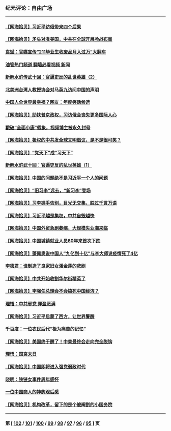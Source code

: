### 纪元评论：自由广场
---
#### [【网海拾贝】习近平访俄带来四个后果](../../pages/nsc993/n13959598.md?03290330) 
#### [【网海拾贝】矛头对准美国，中共在全球开展冷战布局](../../pages/nsc993/n13958396.md?03290330) 
#### [袁斌：官媒宣传“211毕业生收废品月入过万”大翻车](../../pages/nsc993/n13958389.md?03290330) 
#### [油管热门频道 翻墙必看视频 新闻](ok?03290330)
#### [新解水浒传武十回：官逼吏反的乱世英雄（2）](../../pages/nsc993/n13954942.md?03290330) 
#### [北美洲台湾人教授协会对马英九访问中国的声明](../../pages/nsc993/n13956010.md?03290330) 
#### [中国人全世界最幸福？网友：年度笑话候选](../../pages/nsc993/n13955004.md?03290330) 
#### [【网海拾贝】助扶普京政权，习访俄会丧失更多国际人心](../../pages/nsc993/n13955002.md?03290330) 
#### [戳破“全面小康”假象，视频博主被永久封号](../../pages/nsc993/n13953714.md?03290330) 
#### [【网海拾贝】极权的中共发全球文明倡议，是不是很可笑？](../../pages/nsc993/n13953251.md?03290330) 
#### [【网海拾贝】“党天下”成“习天下”](../../pages/nsc993/n13952349.md?03290330) 
#### [新解水浒武十回：官逼吏反的乱世英雄（1）](../../pages/nsc993/n13951483.md?03290330) 
#### [【网海拾贝】中国的问题绝不是习近平一个人的问题](../../pages/nsc993/n13951475.md?03290330) 
#### [【网海拾贝】“旧习李”远去，“新习李”登场](../../pages/nsc993/n13950813.md?03290330) 
#### [【网海拾贝】习李握手告别，目光无交集，胜过千言万语](../../pages/nsc993/n13949873.md?03290330) 
#### [【网海拾贝】习近平越是集权，中共自毁越快](../../pages/nsc993/n13949348.md?03290330) 
#### [【网海拾贝】中国外贸急剧萎缩，大规模失业潮来临](../../pages/nsc993/n13947937.md?03290330) 
#### [【网海拾贝】中国城镇就业人员60年来首次下跌](../../pages/nsc993/n13947338.md?03290330) 
#### [【网海拾贝】蓬佩奥说中国人“九亿到十亿”与李大师说疫情死了4亿](../../pages/nsc993/n13946389.md?03290330) 
#### [李德君：谁制造了良家妇女潘金莲的悲剧](../../pages/nsc993/n13945431.md?03290330) 
#### [【网海拾贝】中共开始收割华尔街精英了](../../pages/nsc993/n13945410.md?03290330) 
#### [【网海拾贝】李强任总理会不会搞死中国经济？](../../pages/nsc993/n13944761.md?03290330) 
#### [理悟：中共邪党 罪盈恶满](../../pages/nsc993/n13944541.md?03290330) 
#### [【网海拾贝】习近平启蒙了西方，让世界警醒](../../pages/nsc993/n13944390.md?03290330) 
#### [千百度：一位农民后代“极为痛苦的记忆”](../../pages/nsc993/n13943156.md?03290330) 
#### [【网海拾贝】美国终于醒了！中美最终会走向完全脱钩](../../pages/nsc993/n13942246.md?03290330) 
#### [理悟：国哀末日](../../pages/nsc993/n13942484.md?03290330) 
#### [【网海拾贝】中国即将进入强党弱政时代](../../pages/nsc993/n13940669.md?03290330) 
#### [晓明：铁链女事件周年感怀](../../pages/nsc993/n13940319.md?03290330) 
#### [一位中国商人的神韵观后感](../../pages/nsc993/n13939585.md?03290330) 
#### [【网海拾贝】机构改革，留下的是个被阉割的小国务院](../../pages/nsc993/n13939947.md?03290330) 

---
#### 第 [ [102](./102.md?03290330) / [101](./101.md?03290330) / [100](./100.md?03290330) / [99](./99.md?03290330) / [98](./98.md?03290330) / [97](./97.md?03290330) / [96](./96.md?03290330) / [95](./95.md?03290330) ] 页
